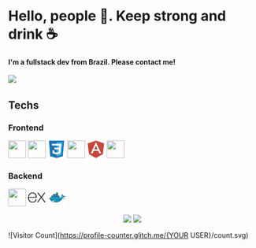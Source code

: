 # **Hello, people** 👋. Keep strong and **drink** ☕ 

#### I'm a fullstack dev from Brazil. Please contact me!

<a href="https://www.linkedin.com/in/joao-pedro-s-santos/">
    <img src="https://img.shields.io/badge/linkedin-%230077B5.svg?&style=for-the-badge&logo=linkedin&logoColor=white" />
</a>

## Techs

### Frontend

<p align="left">
  <img src="https://raw.githubusercontent.com/danielcranney/readme-generator/main/public/icons/skills/javascript-colored.svg" width="36" height="36"/>
  <img src="https://raw.githubusercontent.com/danielcranney/readme-generator/main/public/icons/skills/html5-colored.svg" width="36" height="36"/>
  <img src="https://raw.githubusercontent.com/devicons/devicon/master/icons/css3/css3-original.svg" height="36" width="36">
  <img src="https://cdn.jsdelivr.net/gh/devicons/devicon/icons/typescript/typescript-original.svg" width="36" height="36"/>
  <img src="https://raw.githubusercontent.com/devicons/devicon/master/icons/angularjs/angularjs-plain.svg" width="36" height="36"/>
  <img src="https://cdn.jsdelivr.net/gh/devicons/devicon/icons/react/react-original.svg" width="36" height="36"/>
</p>

### Backend

<p align="left">
  <img src="https://cdn.jsdelivr.net/gh/devicons/devicon/icons/nodejs/nodejs-plain.svg" width="36" height="36"/
  <img src="https://raw.githubusercontent.com/devicons/devicon/master/icons/nestjs/nestjs-plain.svg" width="36" height="36"/>
  <img src="https://raw.githubusercontent.com/devicons/devicon/master/icons/express/express-original.svg" width="36" height="36"/>
  <img src="https://raw.githubusercontent.com/devicons/devicon/master/icons/docker/docker-original.svg" width="36" height="36"/>
</p>

<p align="center">
  <img src="https://github-readme-stats.vercel.app/api?username=thejohnjohn&count_private=true&show_icons=true&theme=darcula&hide_border=true&bg_color=00000000&hide=issues,stars" />
  <img src="https://github-readme-stats.vercel.app/api/top-langs/?username=thejohnjohn&layout=compact&theme=darcula&hide_border=true&bg_color=00000000" />
</p>

![Visitor Count](https://profile-counter.glitch.me/{YOUR USER}/count.svg)
